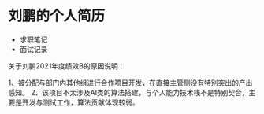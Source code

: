 # 刘鹏的个人简历
- 求职笔记
- 面试记录

关于刘鹏2021年度绩效B的原因说明：

1、被分配与部门内其他组进行合作项目开发，在直接主管侧没有特别突出的产出感知。
2、该项目不太涉及AI类的算法搭建，与个人能力技术栈不是特别契合，主要是开发与测试工作，算法贡献体现较弱。